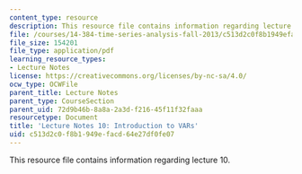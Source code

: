 ```yaml
---
content_type: resource
description: This resource file contains information regarding lecture 10.
file: /courses/14-384-time-series-analysis-fall-2013/c513d2c0f8b1949efacd64e27df0fe07_MIT14_384F13_lec10.pdf
file_size: 154201
file_type: application/pdf
learning_resource_types:
- Lecture Notes
license: https://creativecommons.org/licenses/by-nc-sa/4.0/
ocw_type: OCWFile
parent_title: Lecture Notes
parent_type: CourseSection
parent_uid: 72d9b46b-8a8a-2a3d-f216-45f11f32faaa
resourcetype: Document
title: 'Lecture Notes 10: Introduction to VARs'
uid: c513d2c0-f8b1-949e-facd-64e27df0fe07
---
```

This resource file contains information regarding lecture 10.